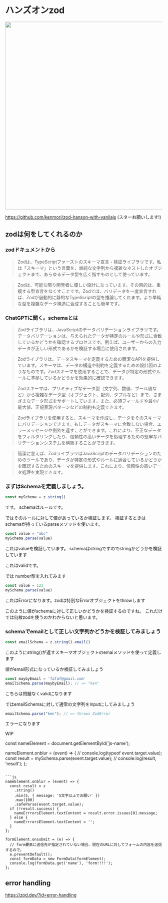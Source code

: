 # ハンズオンzod

<img src="https://terracetech.jp/wp-content/uploads/2023/06/zod.png" width="600" />


https://github.com/kenmori/zod-hanson-with-vanilajs
(スターお願いします!)


## zodは何をしてくれるのか

### zodドキュメントから

> Zodは、TypeScriptファーストのスキーマ宣言・検証ライブラリです。私は「スキーマ」という言葉を、単純な文字列から複雑なネストしたオブジェクトまで、あらゆるデータ型を広く指すものとして使っています。

> Zodは、可能な限り開発者に優しい設計になっています。その目的は、重複する型宣言をなくすことです。Zodでは、バリデータを一度宣言すれば、Zodが自動的に静的なTypeScriptの型を推論してくれます。より単純な型を複雑なデータ構造に合成することも簡単です。


### ChatGPTに聞く。schemaとは

> Zodライブラリは、JavaScriptのデータバリデーションライブラリです。データバリデーションは、与えられたデータが特定のルールや形式に合致しているかどうかを確認するプロセスです。例えば、ユーザーからの入力データが正しい形式であるかを検証する場合に使用されます。

> Zodライブラリは、データスキーマを定義するための簡潔なAPIを提供しています。スキーマは、データの構造や制約を定義するための設計図のようなものです。Zodスキーマを使用することで、データが特定の形式やルールに準拠しているかどうかを効果的に確認できます。

> Zodスキーマは、プリミティブなデータ型（文字列、数値、ブール値など）から複雑なデータ型（オブジェクト、配列、タプルなど）まで、さまざまなデータ形式をサポートしています。また、必須フィールドや最小/最大値、正規表現パターンなどの制約も定義できます。

> Zodライブラリを使用すると、スキーマを作成し、データをそのスキーマにバリデーションできます。もしデータがスキーマに合致しない場合、エラーメッセージや例外を返すことができます。これにより、不正なデータをフィルタリングしたり、信頼性の高いデータを処理するための堅牢なバリデーションシステムを構築することができます。

> 簡潔に言えば、ZodライブラリはJavaScriptのデータバリデーションのためのツールであり、データが特定の形式やルールに適合しているかどうかを確認するためのスキーマを提供します。これにより、信頼性の高いデータ処理を実現できます。


### まずはSchemaを定義しましょう。

```js
const mySchema = z.string()
```

です。
schemaはルールです。

ではそのルールに対して値があっているか検証します。
検証するときは
schemaが持っているparseメソッドを使います。

```js
const value = "abc"
mySchema.parse(value)
```

これはvalueを検証しています。
schemaはstringですのでstringかどうかを検証しています

これはvalidです。

では
number型を入れてみます

```js
const value = 123
mySchema.parse(value)
```

これはErrorになります。zodは特別なErrorオブジェクトをthrowします

このように値がschemaに対して正しいかどうかを検証するのですね。
これだけでは何故zodを使うのかわからないと思います。

### schemaでemailとして正しい文字列かどうかを検証してみましょう

```js
const emailSchema = z.string().email()
```

このようにstring()が返すスキーマオブジェクトのemaiメソッドを使って定義します

値がemail形式になっているか検証してみましょう

```js
const maybyEmail = 'fafaf@gmail.com'
emailSchema.parse(maybyEmail); // => "ken"
````

こちらは問題なくvalidになります

ではemailSchemaに対して通常の文字列をinputにしてみましょう

```js
emailSchema.parse("ken"); // => throws ZodError
```

エラーになります

WIP


const nameElement = document.getElementById('js-name');

nameElement.onblur = (event) => {
  // console.log(typeof event.target.value);
  const result = mySchema.parse(event.target.value);
  // console.log(result, 'result');
};
```

```js
nameElement.onblur = (event) => {
  const result = z
    .string()
    .min(5, { message: '5文字以上でお願い' })
    .max(100)
    .safeParse(event.target.value);
  if (!result.success) {
    nameErrrorsElement.textContent = result.error.issues[0].message;
  } else {
    nameErrrorsElement.textContent = '';
  }
};

formElement.onsubmit = (e) => {
  // form要素に送信先が指定されていない場合、現在のURLに対してフォームの内容を送信するので。
  e.preventDefault();
  const formData = new FormData(formElement);
  console.log(formData.get('name'), 'form!!!!');
};
```


## error handling

https://zod.dev/?id=error-handling
